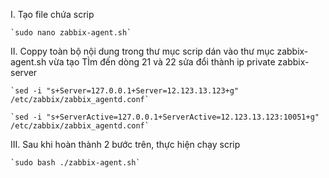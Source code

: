 I. Tạo file chứa scrip

    `sudo nano zabbix-agent.sh`

II. Coppy toàn bộ nội dung trong thư mục scrip dán vào thư mục zabbix-agent.sh vừa tạo
 TÌm đến dòng 21 và 22 sửa đổi thành ip private zabbix-server


    `sed -i "s+Server=127.0.0.1+Server=12.123.13.123+g" /etc/zabbix/zabbix_agentd.conf`
    
    `sed -i "s+ServerActive=127.0.0.1+ServerActive=12.123.13.123:10051+g" /etc/zabbix/zabbix_agentd.conf`

III. Sau khi hoàn thành 2 bước trên, thực hiện chạy scrip

    `sudo bash ./zabbix-agent.sh`